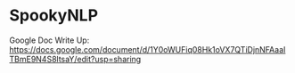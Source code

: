 # SpookyNLP

Google Doc Write Up: https://docs.google.com/document/d/1Y0oWUFiq08Hk1oVX7QTiDjnNFAaaITBmE9N4S8ltsaY/edit?usp=sharing

